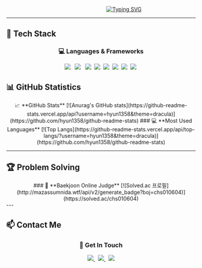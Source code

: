 <div align="center">

&nbsp;&nbsp;&nbsp;&nbsp;&nbsp;&nbsp;&nbsp;&nbsp;&nbsp;&nbsp;&nbsp;&nbsp;&nbsp;&nbsp;&nbsp;&nbsp;&nbsp;&nbsp;&nbsp;&nbsp;&nbsp;&nbsp;&nbsp;&nbsp;&nbsp;&nbsp;&nbsp;&nbsp;&nbsp;&nbsp;
<a href="https://git.io/typing-svg"><img src="https://readme-typing-svg.demolab.com?font=Fira+Code&size=30&duration=2500&pause=500&color=FFFFFF&random=true&width=435&lines=%F0%9F%8C%8AHyun's+Profile" alt="Typing SVG" /></a>
<br>
</div>

---

## 🔧 **Tech Stack**

<div align="center">

### 💻 **Languages & Frameworks**

<td align="center" width="25%">
<img src="https://img.shields.io/badge/Java-007396?style=for-the-badge&logo=Java&logoColor=white" /> &nbsp;
<img src="https://img.shields.io/badge/Spring-6DB33F?style=for-the-badge&logo=spring&logoColor=white" /> &nbsp;
<img src="https://img.shields.io/badge/Spring%20Boot-6DB33F?style=for-the-badge&logo=springboot&logoColor=white" />&nbsp;
<img src="https://img.shields.io/badge/JavaScript-F7DF1E?style=for-the-badge&logo=javascript&logoColor=black" />&nbsp;
<img src="https://img.shields.io/badge/HTML5-E34F26?style=for-the-badge&logo=html5&logoColor=white" />&nbsp;
<img src="https://img.shields.io/badge/CSS3-1572B6?style=for-the-badge&logo=css3&logoColor=white" />&nbsp;
<img src="https://img.shields.io/badge/Oracle-F80000?style=for-the-badge&logo=oracle&logoColor=white" />&nbsp;
<img src="https://img.shields.io/badge/MySQL-4479A1?style=for-the-badge&logo=mysql&logoColor=white" />&nbsp;
</div>

## 📊 **GitHub Statistics**

<div align="center">
📈 **GitHub Stats**
[![Anurag's GitHub stats](https://github-readme-stats.vercel.app/api?username=hyun1358&theme=dracula)](https://github.com/hyun1358/github-readme-stats)
### 💻 **Most Used Languages**
[![Top Langs](https://github-readme-stats.vercel.app/api/top-langs/?username=hyun1358&theme=dracula)](https://github.com/hyun1358/github-readme-stats)
</div>

---

## 🏆 **Problem Solving**
<div align="center">
### 🎯 **Baekjoon Online Judge**
[![Solved.ac
프로필](http://mazassumnida.wtf/api/v2/generate_badge?boj=chs010604)](https://solved.ac/chs010604)
</div>
---

## 📫 **Contact Me**

<div align="center">

### 💌 **Get In Touch**

<a href="mailto:chs010604@gmail.com">
  <img src="https://img.shields.io/badge/Gmail-D14836?style=for-the-badge&logo=gmail&logoColor=white" />
</a>&nbsp;
<a href="">
  <img src="https://img.shields.io/badge/velog-03C75A?style=for-the-badge&logo=velog-03C75A&logoColor=white" />
</a>&nbsp;
<a href="https://github.com/hyun1358">
  <img src="https://img.shields.io/badge/GitHub-181717?style=for-the-badge&logo=github&logoColor=white" />
</a>

</div>
